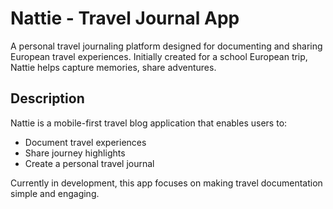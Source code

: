 # Nattie - Travel Journal App

A personal travel journaling platform designed for documenting and sharing European travel experiences. Initially created for a school European trip, Nattie helps capture memories, share adventures.

## Description

Nattie is a mobile-first travel blog application that enables users to:

- Document travel experiences
- Share journey highlights
- Create a personal travel journal

Currently in development, this app focuses on making travel documentation simple and engaging.

